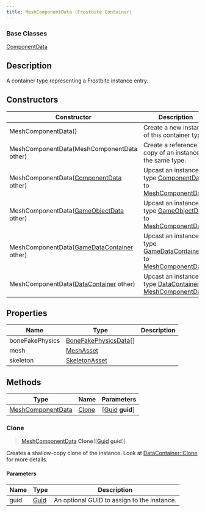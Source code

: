 ```yaml
---
title: MeshComponentData (Frostbite Container)
---
```

### Base Classes

[ComponentData](ComponentData)

## Description

A container type representing a Frostbite instance entry.

## Constructors

| Constructor                                                                  | Description                                                                                                               |
| ---------------------------------------------------------------------------- | ------------------------------------------------------------------------------------------------------------------------- |
| MeshComponentData()                                                          | Create a new instance of this container type.                                                                             |
| MeshComponentData(MeshComponentData other)                                   | Create a reference copy of an instance of the same type.                                                                  |
| MeshComponentData([ComponentData](ComponentData) other)                      | Upcast an instance of type [ComponentData](ComponentData) to [MeshComponentData](MeshComponentData).                      |
| MeshComponentData([GameObjectData](GameObjectData) other)                    | Upcast an instance of type [GameObjectData](GameObjectData) to [MeshComponentData](MeshComponentData).                    |
| MeshComponentData([GameDataContainer](GameDataContainer) other)              | Upcast an instance of type [GameDataContainer](GameDataContainer) to [MeshComponentData](MeshComponentData).              |
| MeshComponentData([DataContainer](/vext/ref/cls/shr/datacontainer) other) | Upcast an instance of type [DataContainer](/vext/ref/cls/shr/datacontainer) to [MeshComponentData](MeshComponentData). |

## Properties

| Name            | Type                                           | Description |
| --------------- | ---------------------------------------------- | ----------- |
| boneFakePhysics | [BoneFakePhysicsData](BoneFakePhysicsData)\[\] |             |
| mesh            | [MeshAsset](MeshAsset)                         |             |
| skeleton        | [SkeletonAsset](SkeletonAsset)                 |             |

## Methods

| Type                                   | Name            | Parameters                                     |
| -------------------------------------- | --------------- | ---------------------------------------------- |
| [MeshComponentData](MeshComponentData) | [Clone](#clone) | \[[Guid](/vext/ref/cls/shr/guid) **guid**\] |

### Clone

> [MeshComponentData](MeshComponentData) **Clone**(\[[Guid](/vext/ref/cls/shr/guid) **guid**\])

Creates a shallow-copy clone of the instance. Look at [DataContainer::Clone](/vext/ref/cls/shr/datacontainer#clone) for more details.

#### Parameters

| Name | Type         | Description                                 |
| ---- | ------------ | ------------------------------------------- |
| guid | [Guid](Guid) | An optional GUID to assign to the instance. |
